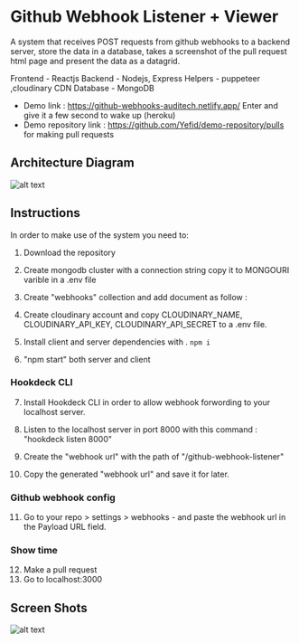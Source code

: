 # Github Webhook Listener + Viewer

A system that receives POST requests from github webhooks to a backend server, store the data in a database, takes a screenshot of the pull request html page and present the data as a datagrid.

Frontend - Reactjs
Backend - Nodejs, Express
Helpers - puppeteer ,cloudinary CDN
Database - MongoDB

- Demo link : https://github-webhooks-auditech.netlify.app/
  Enter and give it a few second to wake up (heroku)
- Demo repository link : https://github.com/Yefid/demo-repository/pulls
  for making pull requests

## Architecture Diagram

![alt text](https://res.cloudinary.com/dnbuonpih/image/upload/v1642178101/arch_zl1qlk.png)

## Instructions

In order to make use of the system you need to:

1. Download the repository
2. Create mongodb cluster with a connection string copy it to MONGOURI varible in a .env file
3. Create "webhooks" collection and add document as follow :

4. Create cloudinary account and copy CLOUDINARY_NAME, CLOUDINARY_API_KEY, CLOUDINARY_API_SECRET to a .env file.
5. Install client and server dependencies with
   . `npm i`

6. "npm start" both server and client

### Hookdeck CLI

7. Install Hookdeck CLI in order to allow webhook forwording to your localhost server.

8. Listen to the localhost server in port 8000 with this command : "hookdeck listen 8000"
9. Create the "webhook url" with the path of "/github-webhook-listener"

10. Copy the generated "webhook url" and save it for later.

### Github webhook config

11. Go to your repo > settings > webhooks - and paste the webhook url in the Payload URL field.

### Show time

12. Make a pull request
13. Go to localhost:3000

## Screen Shots

![alt text](https://res.cloudinary.com/dnbuonpih/image/upload/v1642187499/Capture_usyruv.png)

